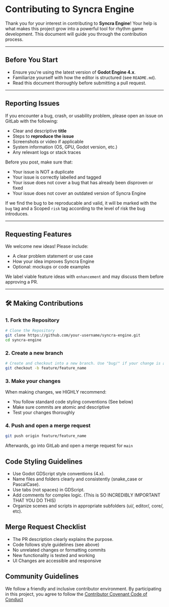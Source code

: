 # Contributing to Syncra Engine

Thank you for your interest in contributing to **Syncra Engine**! Your help is what makes this project grow into a powerful tool for rhythm game development. This document will guide you through the contribution process.

---

## Before You Start

- Ensure you're using the latest version of **Godot Engine 4.x**.
- Familiarize yourself with how the editor is structured (see `README.md`).
- Read this document thoroughly before submitting a pull request.

---

## Reporting Issues

If you encounter a bug, crash, or usability problem, please open an issue on GitLab with the following:

- Clear and descriptive **title**
- Steps to **reproduce the issue**
- Screenshots or video if applicable
- System information (OS, GPU, Godot version, etc.)
- Any relevant logs or stack traces

Before you post, make sure that:

- Your issue is NOT a duplicate
- Your issue is correctly labelled and tagged
- Your issue does not cover a bug that has already been disproven or fixed
- Your issue does not cover an outdated version of Syncra Engine

If we find the bug to be reproducable and valid, it will be marked with the `bug` tag and a Scoped `risk` tag according to the level of risk the bug introduces.

---

## Requesting Features

We welcome new ideas! Please include:

- A clear problem statement or use case
- How your idea improves Syncra Engine
- Optional: mockups or code examples

We label viable feature ideas with `enhancement` and may discuss them before approving a PR.

---

## 🛠 Making Contributions

### 1. Fork the Repository

```bash
# Clone the Repository
git clone https://github.com/your-username/syncra-engine.git
cd syncra-engine
```

### 2. Create a new branch

```bash
# Create and checkout into a new branch. Use "bug/" if your change is a bug rather than a feature
git checkout -b feature/feature_name
```

### 3. Make your changes

When making changes, we HIGHLY recommend:

- You follow standard code styling conventions (See below)
- Make sure commits are atomic and descriptive
- Test your changes thoroughly

### 4. Push and open a merge request

```bash
git push origin feature/feature_name
```

Afterwards, go into GitLab and open a merge request for `main`

## Code Styling Guidelines

- Use Godot GDScript style conventions (4.x).
- Name files and folders clearly and consistently (snake_case or PascalCase).
- Use tabs (not spaces) in GDScript.
- Add comments for complex logic. (This is SO INCREDIBLY IMPORTANT THAT YOU DO THIS)
- Organize scenes and scripts in appropriate subfolders (ui/, editor/, core/, etc).

## Merge Request Checklist

- The PR description clearly explains the purpose.
- Code follows style guidelines (see above)
- No unrelated changes or formatting commits
- New functionality is tested and working
- UI Changes are accessible and responsive

## Community Guidelines

We follow a friendly and inclusive contributor environment. By participating in this project, you agree to follow the [Contributor Covenant Code of Conduct](https://www.contributor-covenant.org/version/2/1/code_of_conduct/)

